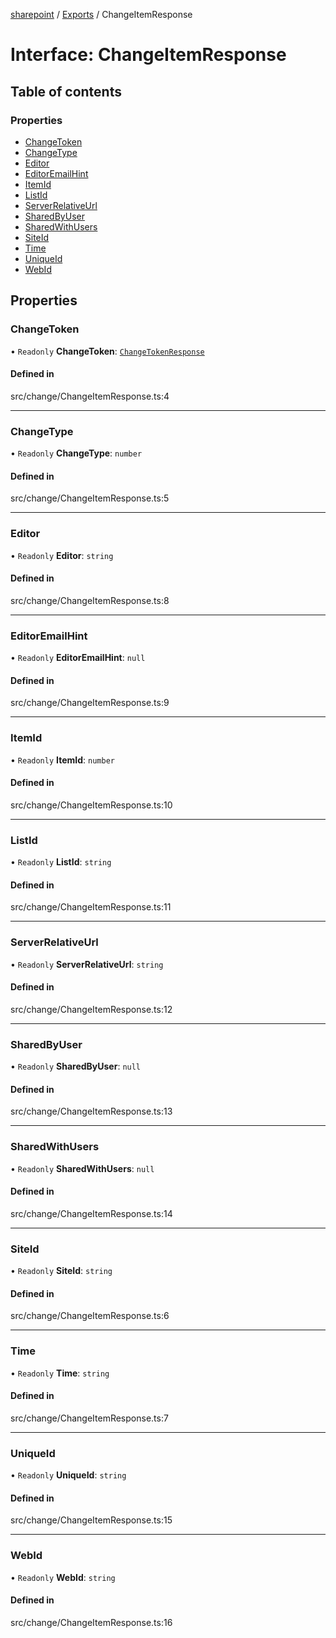 [sharepoint](../README.md) / [Exports](../modules.md) / ChangeItemResponse

# Interface: ChangeItemResponse

## Table of contents

### Properties

- [ChangeToken](ChangeItemResponse.md#changetoken)
- [ChangeType](ChangeItemResponse.md#changetype)
- [Editor](ChangeItemResponse.md#editor)
- [EditorEmailHint](ChangeItemResponse.md#editoremailhint)
- [ItemId](ChangeItemResponse.md#itemid)
- [ListId](ChangeItemResponse.md#listid)
- [ServerRelativeUrl](ChangeItemResponse.md#serverrelativeurl)
- [SharedByUser](ChangeItemResponse.md#sharedbyuser)
- [SharedWithUsers](ChangeItemResponse.md#sharedwithusers)
- [SiteId](ChangeItemResponse.md#siteid)
- [Time](ChangeItemResponse.md#time)
- [UniqueId](ChangeItemResponse.md#uniqueid)
- [WebId](ChangeItemResponse.md#webid)

## Properties

### ChangeToken

• `Readonly` **ChangeToken**: [`ChangeTokenResponse`](ChangeTokenResponse.md)

#### Defined in

src/change/ChangeItemResponse.ts:4

___

### ChangeType

• `Readonly` **ChangeType**: `number`

#### Defined in

src/change/ChangeItemResponse.ts:5

___

### Editor

• `Readonly` **Editor**: `string`

#### Defined in

src/change/ChangeItemResponse.ts:8

___

### EditorEmailHint

• `Readonly` **EditorEmailHint**: ``null``

#### Defined in

src/change/ChangeItemResponse.ts:9

___

### ItemId

• `Readonly` **ItemId**: `number`

#### Defined in

src/change/ChangeItemResponse.ts:10

___

### ListId

• `Readonly` **ListId**: `string`

#### Defined in

src/change/ChangeItemResponse.ts:11

___

### ServerRelativeUrl

• `Readonly` **ServerRelativeUrl**: `string`

#### Defined in

src/change/ChangeItemResponse.ts:12

___

### SharedByUser

• `Readonly` **SharedByUser**: ``null``

#### Defined in

src/change/ChangeItemResponse.ts:13

___

### SharedWithUsers

• `Readonly` **SharedWithUsers**: ``null``

#### Defined in

src/change/ChangeItemResponse.ts:14

___

### SiteId

• `Readonly` **SiteId**: `string`

#### Defined in

src/change/ChangeItemResponse.ts:6

___

### Time

• `Readonly` **Time**: `string`

#### Defined in

src/change/ChangeItemResponse.ts:7

___

### UniqueId

• `Readonly` **UniqueId**: `string`

#### Defined in

src/change/ChangeItemResponse.ts:15

___

### WebId

• `Readonly` **WebId**: `string`

#### Defined in

src/change/ChangeItemResponse.ts:16
